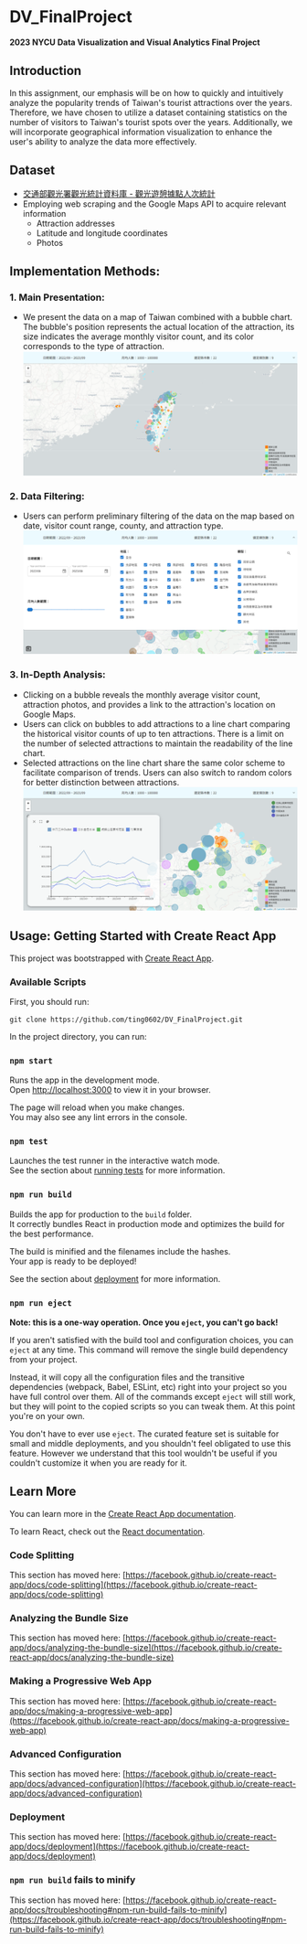 # DV_FinalProject
**2023 NYCU Data Visualization and Visual Analytics Final Project**
## Introduction
In this assignment, our emphasis will be on how to quickly and intuitively analyze the popularity trends of Taiwan's tourist attractions over the years. Therefore, we have chosen to utilize a dataset containing statistics on the number of visitors to Taiwan's tourist spots over the years. Additionally, we will incorporate geographical information visualization to enhance the user's ability to analyze the data more effectively.

## Dataset
* [交通部觀光署觀光統計資料庫 - 觀光遊憩據點人次統計](https://stat.taiwan.net.tw/scenicSpot)
* Employing web scraping and the Google Maps API to acquire relevant information
  * Attraction addresses
  * Latitude and longitude coordinates
  * Photos
## Implementation Methods:
### 1. Main Presentation:
 * We present the data on a map of Taiwan combined with a bubble chart. The bubble's position represents the actual location of the attraction, its size indicates the average monthly visitor count, and its color corresponds to the type of attraction.
 ![image](https://github.com/ting0602/DV_FinalProject/blob/master/overview.png)
### 2. Data Filtering:
 * Users can perform preliminary filtering of the data on the map based on date, visitor count range, county, and attraction type.
 ![image](https://github.com/ting0602/DV_FinalProject/blob/master/demo2.png)
### 3. In-Depth Analysis:
  * Clicking on a bubble reveals the monthly average visitor count, attraction photos, and provides a link to the attraction's location on Google Maps.
  * Users can click on bubbles to add attractions to a line chart comparing the historical visitor counts of up to ten attractions. There is a limit on the number of selected attractions to maintain the readability of the line chart.
  * Selected attractions on the line chart share the same color scheme to facilitate comparison of trends. Users can also switch to random colors for better distinction between attractions.
  ![image](https://github.com/ting0602/DV_FinalProject/blob/master/demo1.png)
## Usage: Getting Started with Create React App

This project was bootstrapped with [Create React App](https://github.com/facebook/create-react-app).

### Available Scripts
First, you should run:

```
git clone https://github.com/ting0602/DV_FinalProject.git
```


In the project directory, you can run:

### `npm start`

Runs the app in the development mode.\
Open [http://localhost:3000](http://localhost:3000) to view it in your browser.

The page will reload when you make changes.\
You may also see any lint errors in the console.

### `npm test`

Launches the test runner in the interactive watch mode.\
See the section about [running tests](https://facebook.github.io/create-react-app/docs/running-tests) for more information.

### `npm run build`

Builds the app for production to the `build` folder.\
It correctly bundles React in production mode and optimizes the build for the best performance.

The build is minified and the filenames include the hashes.\
Your app is ready to be deployed!

See the section about [deployment](https://facebook.github.io/create-react-app/docs/deployment) for more information.

### `npm run eject`

**Note: this is a one-way operation. Once you `eject`, you can't go back!**

If you aren't satisfied with the build tool and configuration choices, you can `eject` at any time. This command will remove the single build dependency from your project.

Instead, it will copy all the configuration files and the transitive dependencies (webpack, Babel, ESLint, etc) right into your project so you have full control over them. All of the commands except `eject` will still work, but they will point to the copied scripts so you can tweak them. At this point you're on your own.

You don't have to ever use `eject`. The curated feature set is suitable for small and middle deployments, and you shouldn't feel obligated to use this feature. However we understand that this tool wouldn't be useful if you couldn't customize it when you are ready for it.

## Learn More

You can learn more in the [Create React App documentation](https://facebook.github.io/create-react-app/docs/getting-started).

To learn React, check out the [React documentation](https://reactjs.org/).

### Code Splitting

This section has moved here: [https://facebook.github.io/create-react-app/docs/code-splitting](https://facebook.github.io/create-react-app/docs/code-splitting)

### Analyzing the Bundle Size

This section has moved here: [https://facebook.github.io/create-react-app/docs/analyzing-the-bundle-size](https://facebook.github.io/create-react-app/docs/analyzing-the-bundle-size)

### Making a Progressive Web App

This section has moved here: [https://facebook.github.io/create-react-app/docs/making-a-progressive-web-app](https://facebook.github.io/create-react-app/docs/making-a-progressive-web-app)

### Advanced Configuration

This section has moved here: [https://facebook.github.io/create-react-app/docs/advanced-configuration](https://facebook.github.io/create-react-app/docs/advanced-configuration)

### Deployment

This section has moved here: [https://facebook.github.io/create-react-app/docs/deployment](https://facebook.github.io/create-react-app/docs/deployment)

### `npm run build` fails to minify

This section has moved here: [https://facebook.github.io/create-react-app/docs/troubleshooting#npm-run-build-fails-to-minify](https://facebook.github.io/create-react-app/docs/troubleshooting#npm-run-build-fails-to-minify)
